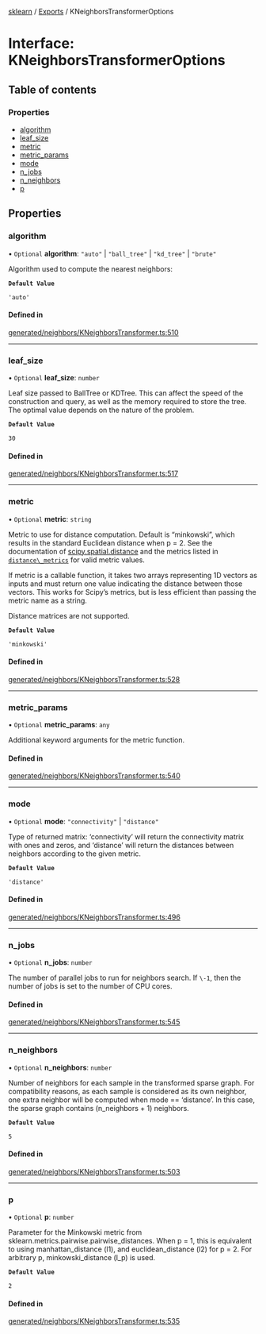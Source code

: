 [sklearn](../readme.md) / [Exports](../modules.md) / KNeighborsTransformerOptions

# Interface: KNeighborsTransformerOptions

## Table of contents

### Properties

- [algorithm](KNeighborsTransformerOptions.md#algorithm)
- [leaf\_size](KNeighborsTransformerOptions.md#leaf_size)
- [metric](KNeighborsTransformerOptions.md#metric)
- [metric\_params](KNeighborsTransformerOptions.md#metric_params)
- [mode](KNeighborsTransformerOptions.md#mode)
- [n\_jobs](KNeighborsTransformerOptions.md#n_jobs)
- [n\_neighbors](KNeighborsTransformerOptions.md#n_neighbors)
- [p](KNeighborsTransformerOptions.md#p)

## Properties

### algorithm

• `Optional` **algorithm**: ``"auto"`` \| ``"ball_tree"`` \| ``"kd_tree"`` \| ``"brute"``

Algorithm used to compute the nearest neighbors:

**`Default Value`**

`'auto'`

#### Defined in

[generated/neighbors/KNeighborsTransformer.ts:510](https://github.com/transitive-bullshit/scikit-learn-ts/blob/367336a/packages/sklearn/src/generated/neighbors/KNeighborsTransformer.ts#L510)

___

### leaf\_size

• `Optional` **leaf\_size**: `number`

Leaf size passed to BallTree or KDTree. This can affect the speed of the construction and query, as well as the memory required to store the tree. The optimal value depends on the nature of the problem.

**`Default Value`**

`30`

#### Defined in

[generated/neighbors/KNeighborsTransformer.ts:517](https://github.com/transitive-bullshit/scikit-learn-ts/blob/367336a/packages/sklearn/src/generated/neighbors/KNeighborsTransformer.ts#L517)

___

### metric

• `Optional` **metric**: `string`

Metric to use for distance computation. Default is “minkowski”, which results in the standard Euclidean distance when p = 2. See the documentation of [scipy.spatial.distance](https://docs.scipy.org/doc/scipy/reference/spatial.distance.html) and the metrics listed in [`distance\_metrics`](sklearn.metrics.pairwise.distance_metrics.html#sklearn.metrics.pairwise.distance_metrics "sklearn.metrics.pairwise.distance_metrics") for valid metric values.

If metric is a callable function, it takes two arrays representing 1D vectors as inputs and must return one value indicating the distance between those vectors. This works for Scipy’s metrics, but is less efficient than passing the metric name as a string.

Distance matrices are not supported.

**`Default Value`**

`'minkowski'`

#### Defined in

[generated/neighbors/KNeighborsTransformer.ts:528](https://github.com/transitive-bullshit/scikit-learn-ts/blob/367336a/packages/sklearn/src/generated/neighbors/KNeighborsTransformer.ts#L528)

___

### metric\_params

• `Optional` **metric\_params**: `any`

Additional keyword arguments for the metric function.

#### Defined in

[generated/neighbors/KNeighborsTransformer.ts:540](https://github.com/transitive-bullshit/scikit-learn-ts/blob/367336a/packages/sklearn/src/generated/neighbors/KNeighborsTransformer.ts#L540)

___

### mode

• `Optional` **mode**: ``"connectivity"`` \| ``"distance"``

Type of returned matrix: ‘connectivity’ will return the connectivity matrix with ones and zeros, and ‘distance’ will return the distances between neighbors according to the given metric.

**`Default Value`**

`'distance'`

#### Defined in

[generated/neighbors/KNeighborsTransformer.ts:496](https://github.com/transitive-bullshit/scikit-learn-ts/blob/367336a/packages/sklearn/src/generated/neighbors/KNeighborsTransformer.ts#L496)

___

### n\_jobs

• `Optional` **n\_jobs**: `number`

The number of parallel jobs to run for neighbors search. If `\-1`, then the number of jobs is set to the number of CPU cores.

#### Defined in

[generated/neighbors/KNeighborsTransformer.ts:545](https://github.com/transitive-bullshit/scikit-learn-ts/blob/367336a/packages/sklearn/src/generated/neighbors/KNeighborsTransformer.ts#L545)

___

### n\_neighbors

• `Optional` **n\_neighbors**: `number`

Number of neighbors for each sample in the transformed sparse graph. For compatibility reasons, as each sample is considered as its own neighbor, one extra neighbor will be computed when mode == ‘distance’. In this case, the sparse graph contains (n\_neighbors + 1) neighbors.

**`Default Value`**

`5`

#### Defined in

[generated/neighbors/KNeighborsTransformer.ts:503](https://github.com/transitive-bullshit/scikit-learn-ts/blob/367336a/packages/sklearn/src/generated/neighbors/KNeighborsTransformer.ts#L503)

___

### p

• `Optional` **p**: `number`

Parameter for the Minkowski metric from sklearn.metrics.pairwise.pairwise\_distances. When p = 1, this is equivalent to using manhattan\_distance (l1), and euclidean\_distance (l2) for p = 2. For arbitrary p, minkowski\_distance (l\_p) is used.

**`Default Value`**

`2`

#### Defined in

[generated/neighbors/KNeighborsTransformer.ts:535](https://github.com/transitive-bullshit/scikit-learn-ts/blob/367336a/packages/sklearn/src/generated/neighbors/KNeighborsTransformer.ts#L535)
